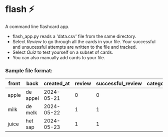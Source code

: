 # flash ⚡

A command line flashcard app. 
- flash_app.py reads a 'data.csv' file from the same directory.
- Select *Review* to go through all the cards in your file. Your successful and unsucessful attempts are written to the file and tracked.
- Select *Quiz* to test yourself on a subset of cards.
- You can also manually add cards to your file. 

### Sample file format:
| front   | back    | created_at | review | successful_review | category | example | pronunciation |
|---------|---------|------------|--------|-------------------|----------|---------|---------------|
| apple   | de appel| 2024-05-21 | 0      | 0                 |          |         |               |
| milk    | de melk | 2024-05-22 | 1      | 1                 |          |         |               |
| juice   | het sap | 2024-05-23 | 1      | 1                 |          |         |               |